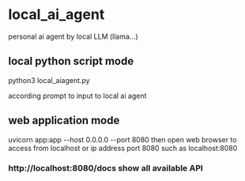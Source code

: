 # local_ai_agent
personal ai agent by local LLM (llama...)

## local python script mode
python3 local_aiagent.py

according prompt to input to local ai agent

## web application mode
uvicorn app:app --host 0.0.0.0 --port 8080
then open web browser to access from localhost or ip address port 8080
such as localhost:8080
### http://localhost:8080/docs show all available API
